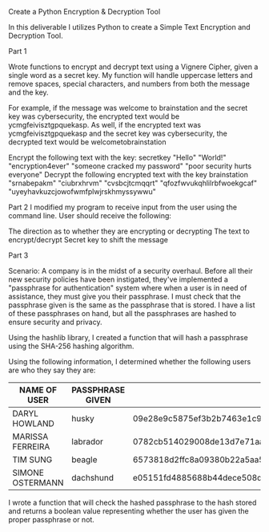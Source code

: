 Create a Python Encryption & Decryption Tool

In this deliverable I utilizes Python to create a Simple Text Encryption and Decryption Tool.


Part 1

Wrote functions to encrypt and decrypt text using a Vignere Cipher, given a single word as a secret key. My function will handle uppercase letters and remove spaces, special characters, and numbers from both the message and the key.

For example, if the message was welcome to brainstation and the secret key was cybersecurity, the encrypted text would be ycmgfeivisztgpquekasp. As well, if the encrypted text was ycmgfeivisztgpquekasp and the secret key was cybersecurity, the decrypted text would be welcometobrainstation

Encrypt the following text with the key: secretkey
"Hello"
"World!"
"encryption4ever"
"someone cracked my password"
"poor security hurts everyone"
Decrypt the following encrypted text with the key brainstation
"srnabepakm"
"ciubrxhrvm"
"cvsbcjtcmqqrt"
"qfozfwvukqhlilrbfwoekgcaf"
"uyeyhavkuzcjowofwmfplwjrskhmyssywwu"


Part 2
I modified my program to receive input from the user using the command line. User should receive the following:

The direction as to whether they are encrypting or decrypting
The text to encrypt/decrypt
Secret key to shift the message


Part 3

Scenario: A company is in the midst of a security overhaul. Before all their new security policies have been instigated, they've implemented a "passphrase for authentication" system where when a user is in need of assistance, they must give you their passphrase. I must check that the passphrase given is the same as the passphrase that is stored. I have a list of these passphrases on hand, but all the passphrases are hashed to ensure security and privacy.

Using the hashlib library, I created a function that will hash a passphrase using the SHA-256 hashing algorithm.

Using the following information, I determined whether the following users are who they say they are:

| NAME OF USER	        |PASSPHRASE GIVEN	        |HASH STORED
|-----------------------|-------------------------|-----------------------------------------------------------------
|DARYL HOWLAND	        |husky	                  |09e28e9c5875ef3b2b7463e1c9adc3cefbd35af73283f9f9281dc9b8c48f9524
|MARISSA FERREIRA	    	|labrador	                |0782cb514029008de13d7e71aa1662c310b08d0d0abb29b3220466c0f3b08c1f
|TIM SUNG	            	|beagle	                  |6573818d2ffc8a09380b22a5aa517a33cca87f54e51897ee8e64b45166a76e51
|SIMONE OSTERMANN	     	|dachshund	              |e05151fd4885688b44dece508de93cfcbe7cacb262d1d3999f9287014ab5bfb7

I wrote a function that will check the hashed passphrase to the hash stored and returns a boolean value representing whether the user has given the proper passphrase or not.
